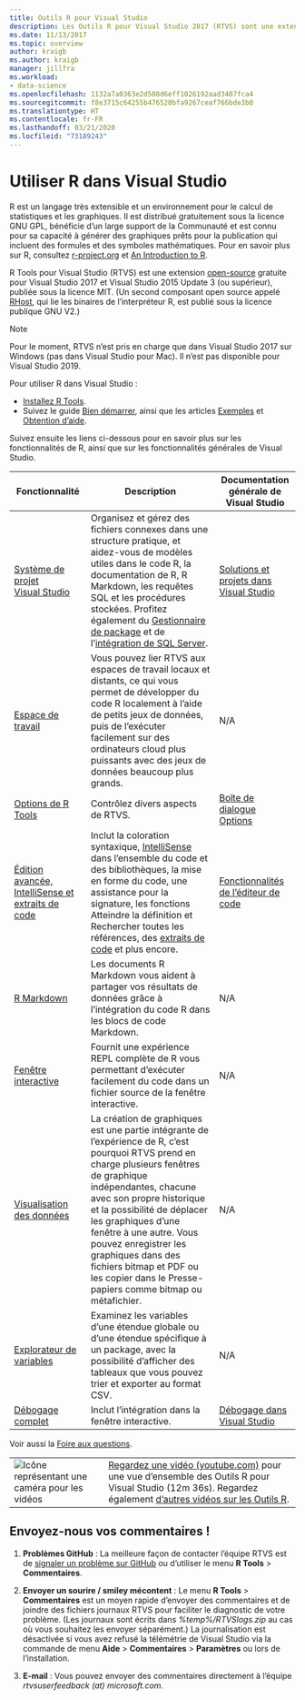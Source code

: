 ```yaml
---
title: Outils R pour Visual Studio
description: Les Outils R pour Visual Studio 2017 (RTVS) sont une extension gratuite open source qui fournit de nombreuses fonctionnalités de langage, notamment IntelliSense, le débogage et les espaces de travail à distance.
ms.date: 11/13/2017
ms.topic: overview
author: kraigb
ms.author: kraigb
manager: jillfra
ms.workload:
- data-science
ms.openlocfilehash: 1132a7a0363e2d508d6eff1026192aad3407fca4
ms.sourcegitcommit: f8e3715c64255b476520bfa9267ceaf766bde3b0
ms.translationtype: HT
ms.contentlocale: fr-FR
ms.lasthandoff: 03/21/2020
ms.locfileid: "73189243"
---
```

# <a name="work-with-r-in-visual-studio"></a>Utiliser R dans Visual Studio

R est un langage très extensible et un environnement pour le calcul de statistiques et les graphiques. Il est distribué gratuitement sous la licence GNU GPL, bénéficie d’un large support de la Communauté et est connu pour sa capacité à générer des graphiques prêts pour la publication qui incluent des formules et des symboles mathématiques. Pour en savoir plus sur R, consultez [r-project.org](https://www.r-project.org/about.html) et [An Introduction to R](https://cran.r-project.org/doc/manuals/r-release/R-intro.html).

R Tools pour Visual Studio (RTVS) est une extension [open-source](https://github.com/microsoft/RTVS) gratuite pour Visual Studio 2017 et Visual Studio 2015 Update 3 (ou supérieur), publiée sous la licence MIT. (Un second composant open source appelé [RHost](https://github.com/microsoft/R-Host), qui lie les binaires de l’interpréteur R, est publié sous la licence publique GNU V2.)

> [!Note]
> Pour le moment, RTVS n’est pris en charge que dans Visual Studio 2017 sur Windows (pas dans Visual Studio pour Mac). Il n’est pas disponible pour Visual Studio 2019.

Pour utiliser R dans Visual Studio :

- [Installez R Tools](installing-r-tools-for-visual-studio.md).
- Suivez le guide [Bien démarrer](getting-started-with-r.md), ainsi que les articles [Exemples](getting-started-samples.md) et [Obtention d’aide](getting-started-help.md).

Suivez ensuite les liens ci-dessous pour en savoir plus sur les fonctionnalités de R, ainsi que sur les fonctionnalités générales de Visual Studio.

| Fonctionnalité | Description | Documentation générale de Visual Studio |
| --- | --- | --- |
| [Système de projet Visual Studio](r-projects-in-visual-studio.md) | Organisez et gérez des fichiers connexes dans une structure pratique, et aidez-vous de modèles utiles dans le code R, la documentation de R, R Markdown, les requêtes SQL et les procédures stockées. Profitez également du [Gestionnaire de package](r-package-manager-in-visual-studio.md) et de l’[intégration de SQL Server](integrating-sql-server-with-r.md).  | [Solutions et projets dans Visual Studio](../ide/solutions-and-projects-in-visual-studio.md) |
| [Espace de travail](r-workspaces-in-visual-studio.md) | Vous pouvez lier RTVS aux espaces de travail locaux et distants, ce qui vous permet de développer du code R localement à l’aide de petits jeux de données, puis de l’exécuter facilement sur des ordinateurs cloud plus puissants avec des jeux de données beaucoup plus grands. | N/A |
| [Options de R Tools](options-for-r-tools-in-visual-studio.md) | Contrôlez divers aspects de RTVS. | [Boîte de dialogue Options](../ide/reference/options-dialog-box-visual-studio.md) |
| [Édition avancée, IntelliSense et extraits de code](editing-r-code-in-visual-studio.md) | Inclut la coloration syntaxique, [IntelliSense](r-intellisense.md) dans l’ensemble du code et des bibliothèques, la mise en forme du code, une assistance pour la signature, les fonctions Atteindre la définition et Rechercher toutes les références, des [extraits de code](code-snippets-for-r.md) et plus encore. | [Fonctionnalités de l’éditeur de code](../ide/writing-code-in-the-code-and-text-editor.md) |
| [R Markdown](rmarkdown-with-r-in-visual-studio.md) | Les documents R Markdown vous aident à partager vos résultats de données grâce à l’intégration du code R dans les blocs de code Markdown. | N/A |
| [Fenêtre interactive](interactive-repl-for-r-in-visual-studio.md) | Fournit une expérience REPL complète de R vous permettant d’exécuter facilement du code dans un fichier source de la fenêtre interactive. | N/A |
| [Visualisation des données](visualizing-data-with-r-in-visual-studio.md) | La création de graphiques est une partie intégrante de l’expérience de R, c’est pourquoi RTVS prend en charge plusieurs fenêtres de graphique indépendantes, chacune avec son propre historique et la possibilité de déplacer les graphiques d’une fenêtre à une autre. Vous pouvez enregistrer les graphiques dans des fichiers bitmap et PDF ou les copier dans le Presse-papiers comme bitmap ou métafichier.  | N/A |
| [Explorateur de variables](variable-explorer.md) | Examinez les variables d’une étendue globale ou d’une étendue spécifique à un package, avec la possibilité d’afficher des tableaux que vous pouvez trier et exporter au format CSV. | N/A |
| [Débogage complet](debugging-r-in-visual-studio.md) | Inclut l’intégration dans la fenêtre interactive. | [Débogage dans Visual Studio](../debugger/debugger-feature-tour.md) |

Voir aussi la [Foire aux questions](faq.md).

|   |   |
|---|---|
| ![Icône représentant une caméra pour les vidéos](../install/media/video-icon.png "Regarder une vidéo") | [Regardez une vidéo (youtube.com)](https://www.youtube.com/watch?v=dll3IS1bfWQ) pour une vue d’ensemble des Outils R pour Visual Studio (12m 36s). Regardez également [d’autres vidéos sur les Outils R](https://www.youtube.com/results?search_query=R+Tools+for+visual+studio). |

## <a name="send-us-your-feedback"></a>Envoyez-nous vos commentaires !

1. **Problèmes GitHub** : La meilleure façon de contacter l’équipe RTVS est de [signaler un problème sur GitHub](https://github.com/Microsoft/RTVS/issues) ou d’utiliser le menu **R Tools** > **Commentaires**.

1. **Envoyer un sourire / smiley mécontent** : Le menu **R Tools** >  **Commentaires** est un moyen rapide d’envoyer des commentaires et de joindre des fichiers journaux RTVS pour faciliter le diagnostic de votre problème. (Les journaux sont écrits dans *%temp%/RTVSlogs.zip* au cas où vous souhaitez les envoyer séparément.) La journalisation est désactivée si vous avez refusé la télémétrie de Visual Studio via la commande de menu **Aide** > **Commentaires** > **Paramètres** ou lors de l’installation.

1. **E-mail** : Vous pouvez envoyer des commentaires directement à l’équipe *rtvsuserfeedback (at) microsoft.com*.
